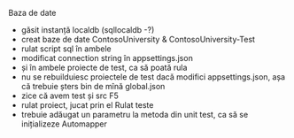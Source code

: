 ﻿Baza de date
- găsit instanță localdb (sqllocaldb -?)
- creat baze de date ContosoUniversity & ContosoUniversity-Test
- rulat script sql în ambele
- modificat connection string în appsettings.json
- și în ambele proiecte de test, ca să poată rula
- nu se rebuilduiesc proiectele de test dacă modifici appsettings.json,
  așa că trebuie șters bin de mînă
global.json
- zice că avem test și src
F5
- rulat proiect, jucat prin el
Rulat teste
- trebuie adăugat un parametru la metoda din unit test, ca să se inițializeze
  Automapper